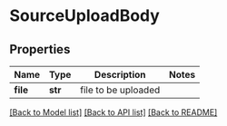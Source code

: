 # SourceUploadBody

## Properties
Name | Type | Description | Notes
------------ | ------------- | ------------- | -------------
**file** | **str** | file to be uploaded | 

[[Back to Model list]](../README.md#documentation-for-models) [[Back to API list]](../README.md#documentation-for-api-endpoints) [[Back to README]](../README.md)

